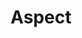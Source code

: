 ---
facebook: http://facebook.com/pages/Aspect-Software/34156565263
googleplus: https://plus.google.com/108153215139605397151
linkedin: https://linkedin.com/company/aspect-software
logohandle: aspect
sort: aspect
title: Aspect
twitter: https://x.com/AspectSoftware
website: https://www.aspect.com/
wikipedia: https://en.wikipedia.org/wiki/Aspect_Software
youtube: http://youtube.com/user/AspectUC
---
